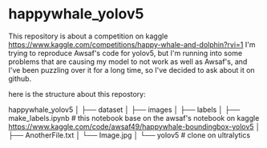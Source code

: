 # happywhale_yolov5

This repository is about a competition on kaggle https://www.kaggle.com/competitions/happy-whale-and-dolphin?rvi=1
I'm trying to reproduce Awsaf's code for yolov5, but I'm running into some problems that are causing my model to not work as well as Awsaf's,
and I've been puzzling over it for a long time, so I've decided to ask about it on github.

here is the structure about this repostory:


happywhale_yolov5
│
├── dataset
│   ├── images
│   ├── labels
│
├── make_labels.ipynb # this notebook base on the awsaf's notebook on kaggle  https://www.kaggle.com/code/awsaf49/happywhale-boundingbox-yolov5
│   ├── AnotherFile.txt
│   └── Image.jpg
│
└── yolov5 # clone on ultralytics 
 
